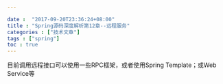 ```yaml
---

date :  "2017-09-20T23:36:24+08:00" 
title : "Spring源码深度解析第12章--远程服务" 
categories : ["技术文章"] 
tags : ["spring"] 
toc : true
---
```



目前调用远程接口可以使用一些RPC框架，或者使用Spring Template；或Web
Service等
